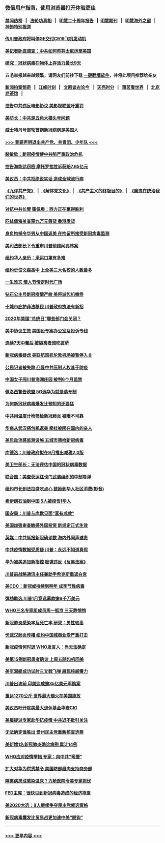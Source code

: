 ### [微信用户指南，使用浏览器打开体验更佳](https://github.com/gfw-breaker/banned-news1/blob/master/indexes/wechat-guide.md?t=0)
#### [禁闻热榜](热点新闻.md?t=0)  &nbsp;&nbsp;|&nbsp;&nbsp; [法轮功真相](https://github.com/gfw-breaker/truth/blob/master/README.md?t=0) &nbsp;&nbsp;|&nbsp;&nbsp; [明慧二十周年报告](https://github.com/gfw-breaker/mh-reports/blob/master/README.md?t=0) &nbsp;&nbsp;|&nbsp;&nbsp;[明慧期刊](https://github.com/gfw-breaker/mh-qikan) &nbsp;&nbsp;|&nbsp;&nbsp; [明慧海外之窗](https://github.com/gfw-breaker/mh-news/blob/master/README.md?t=0) &nbsp;&nbsp;|&nbsp;&nbsp; [神韵特别报道](https://github.com/gfw-breaker/mh-news/blob/master/shenyun.md?t=0)
#### [传川普政府将叫停GE交付C919飞机发动机](../pages/nsc412/n11871600.md?t=02161011) 
#### [美记者卧底调查：中共如何将芬太尼运至美国](../pages/nsc412/n11871821.md?t=02161011) 
#### [研究：冠状病毒在物体上存活力最长9天](../pages/nsc412/n11871871.md?t=02161011) 
#### 五毛举报越来越频繁，请网友们前往下载 [一键翻墙软件](https://github.com/gfw-breaker/ssr-accounts)，并将此项目推荐给亲友
#### [新闻拍案惊奇](https://github.com/gfw-breaker/banned-news1/blob/master/pages/link4.md) &nbsp;&nbsp;|&nbsp;&nbsp; [江峰时刻](https://github.com/gfw-breaker/banned-news1/blob/master/pages/link4.md) &nbsp;&nbsp;|&nbsp;&nbsp; [文昭谈古论今](https://github.com/gfw-breaker/banned-news1/blob/master/pages/link4.md) &nbsp;&nbsp;|&nbsp;&nbsp; [天亮时分](https://github.com/gfw-breaker/banned-news1/blob/master/pages/link4.md) &nbsp;&nbsp;|&nbsp;&nbsp; [萧茗看世界](https://github.com/gfw-breaker/banned-news1/blob/master/pages/link4.md) &nbsp;&nbsp;|&nbsp;&nbsp; [北京老茶馆](https://github.com/gfw-breaker/banned-news1/blob/master/pages/link4.md) &nbsp;&nbsp;|&nbsp;&nbsp; 
#### [控告中共违反电影协议 美影视联盟吁重罚](../pages/nsc412/n11871820.md?t=02161011) 
#### [美防长：中共是五角大楼头号问题](../pages/nsc412/n11871768.md?t=02161011) 
#### [威士特丹号邮轮首例新冠病例是美国人](../pages/nsc412/n11871731.md?t=02161011) 
#### [>>> 我要声明退出共产党、共青团、少年队 <<<](https://github.com/begood0513/goodnews/blob/master/quit/letter.md) 
#### [裴敏欣：新冠疫情使中共陷严重政治危机](../pages/nsc412/n11871514.md?t=02161011) 
#### [控告海能达窃密 摩托罗拉胜诉获赔7.65亿元](../pages/nsc412/n11871594.md?t=02161011) 
#### [美议员：中共拒绝说实话 造成全球流行病](../pages/nsc412/n11871582.md?t=02161011) 
#### [《九评共产党》](https://github.com/begood0513/9ping.md/blob/master/README.md) &nbsp;|&nbsp; [《解体党文化》](../../../../jtdwh.md/blob/master/README.md)  &nbsp;|&nbsp; [《共产主义的终极目的》](../../../../gczydzjmd.md/blob/master/README.md) &nbsp;|&nbsp; [《魔鬼在统治我们的世界》](../../../../mgztzwmdsj.md/blob/master/README.md) 
#### [对抗中共长臂 蓬佩奥：西方正在赢得胜利](../pages/nsc412/n11871500.md?t=02161011) 
#### [匹兹堡海关查获九万元假货 香港发货](../pages/nsc412/n11870716.md?t=02161011) 
#### [身负拘捕令华男从中国返美  在拘留所接受新冠病毒监测](../pages/nsc412/n11870710.md?t=02161011) 
#### [美司法部长下令重审川普前顾问弗林案](../pages/nsc412/n11870258.md?t=02161011) 
#### [纽约华人亲历：采运口罩有多难](../pages/nsc412/n11870531.md?t=02161011) 
#### [纽约史岱文森高中  上全美三大名校的人数最多](../pages/nsc412/n11870557.md?t=02161011) 
#### [一生难忘 情人节情定时代广场](../pages/nsc412/n11870536.md?t=02161011) 
#### [钻石公主号新冠疫情严峻 美将派包机撤侨](../pages/nsc412/n11870505.md?t=02161011) 
#### [十城市庇护非法移民 川普政府执法有新招](../pages/nsc412/n11870410.md?t=02161011) 
#### [2020年美国“总统日”哪些部门会关闭？](../pages/nsc412/n11870148.md?t=02161011) 
#### [美中协议生效 美国设专案办公室及投诉专线](../pages/nsc412/n11870266.md?t=02161011) 
#### [连续7天中餐后 被隔离者想吃披萨](../pages/nsc412/n11870243.md?t=02161011) 
#### [新冠病毒疑虑 美联航班机伦敦机场被暂停入关](../pages/nsc412/n11870015.md?t=02161011) 
#### [公民记者被失踪 凸显中共压制人权甚于防疫](../pages/nsc412/n11870042.md?t=02161011) 
#### [中国女子闯川普海湖庄园 被判6个月监禁](../pages/nsc412/n11869919.md?t=02161011) 
#### [佩洛西警告欧盟 5G选华为就是选专制](../pages/nsc412/n11869898.md?t=02161011) 
#### [为何新冠状病毒爆发比预知的还要猛](../pages/nsc412/n11869828.md?t=02161011) 
#### [中共用温度计枪筛检新冠肺炎 被曝不可靠](../pages/nsc412/n11869707.md?t=02161011) 
#### [华裔从武汉搭包机返美 牵挂被困在国内的亲人](../pages/nsc412/n11869711.md?t=02161011) 
#### [美启动流感监测设施 五城市筛检新冠病毒](../pages/nsc412/n11869689.md?t=02161011) 
#### [库德洛：川普政府拟在9月推出减税2.0版](../pages/nsc412/n11869627.md?t=02161011) 
#### [美卫生部长：无法评估中国的冠状病毒数据](../pages/nsc412/n11869301.md?t=02161011) 
#### [联合国：美查获运往也门武装组织的中制导弹](../pages/nsc412/n11868677.md?t=02161011) 
#### [纽约市长到法拉盛吃点心  鼓励到华人社区消费(影音)](../pages/nsc412/n11868197.md?t=02161011) 
#### [卖伊朗石油到中国  5人被控含1华人](../pages/nsc412/n11867988.md?t=02161011) 
#### [国安局：川普与库默见面“富有成效”](../pages/nsc412/n11867976.md?t=02161011) 
#### [美国加强审查敏感外国投资 新规定正式生效](../pages/nsc412/n11868041.md?t=02161011) 
#### [英媒：中共低报新冠确诊数 海内外同声谴责](../pages/nsc412/n11867421.md?t=02161011) 
#### [中共疫情数据受质疑 川普：永远不知道真假](../pages/nsc412/n11867195.md?t=02161011) 
#### [华为被美追加新指控 密谋违反《反黑法案》](../pages/nsc412/n11867191.md?t=02161011) 
#### [川普前战略通讯主任兼助手希克斯重返白宫](../pages/nsc412/n11867104.md?t=02161011) 
#### [美CDC：新冠或持续到明年 成季节性病毒](../pages/nsc412/n11867279.md?t=02161011) 
#### [弹劾助选 川普1月竞选募款逾6千万美元](../pages/nsc412/n11866950.md?t=02161011) 
#### [WHO三名专家组成员周一抵京 三天静悄悄](../pages/nsc412/n11866947.md?t=02161011) 
#### [新冠肺炎感染率及死亡率 研究：男性较高](../pages/nsc412/n11866956.md?t=02161011) 
#### [忧武汉肺炎传播 纽约中国城商业受严重打击](../pages/nsc412/n11866902.md?t=02161011) 
#### [新冠疫情何时退 WHO发言人：尚无法确定](../pages/nsc412/n11866864.md?t=02161011) 
#### [美第15例新冠患者确诊 上周五随包机回美](../pages/nsc412/n11866852.md?t=02161011) 
#### [美军潜艇成功试射三叉戟飞弹 展现核威慑力](../pages/nsc412/n11866046.md?t=02161011) 
#### [川普出访前 印美达成逾35亿美元军购案](../pages/nsc412/n11865444.md?t=02161011) 
#### [重达1270公斤 世界最大烟火在美国施放](../pages/nsc412/n11865198.md?t=02161011) 
#### [美议员吁开除美最大退休基金华裔CIO](../pages/nsc412/n11865230.md?t=02161011) 
#### [美屡提派专家赴华抗疫情 中共迟不批引关注](../pages/nsc412/n11864719.md?t=02161011) 
#### [无法确定谁胜出 爱州民主党重新核查选票](../pages/nsc412/n11864830.md?t=02161011) 
#### [美新增1名新冠肺炎确诊病例 累计14例](../pages/nsc412/n11864893.md?t=02161011) 
#### [WHO应对疫情举措 专家：向中共“弯腰”](../pages/nsc412/n11864727.md?t=02161011) 
#### [扩大对华为供货禁令 美国防部趋向支持商务部](../pages/nsc412/n11864773.md?t=02161011) 
#### [隔离病房成感染温床？方舱医院令美专家担忧](../pages/nsc412/n11864575.md?t=02161011) 
#### [FED主席：很快见到新冠病毒造成的经济拖累](../pages/nsc412/n11864507.md?t=02161011) 
#### [美2020大选：8人继续争夺民主党候选资格](../pages/nsc412/n11864327.md?t=02161011) 
#### [新冠病毒爆发比贸易战更加速中美“脱钩”](../pages/nsc412/n11864470.md?t=02161011) 

----
#### [ >>> 更早内容 <<< ](../indexes/nsc412-earlier.md)
